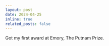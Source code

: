 ```yaml
---
layout: post
date: 2024-04-25
inline: true
related_posts: false
---
```


Got my first award at Emory, The Putnam Prize.
